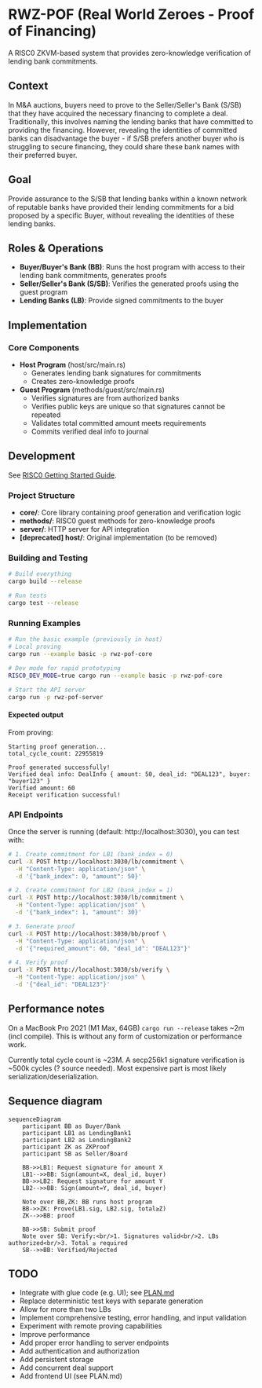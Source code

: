 # RWZ-POF (Real World Zeroes - Proof of Financing)

A RISC0 ZKVM-based system that provides zero-knowledge verification of lending bank commitments.

## Context

In M&A auctions, buyers need to prove to the Seller/Seller's Bank (S/SB) that they have acquired the necessary financing to complete a deal. Traditionally, this involves naming the lending banks that have committed to providing the financing. However, revealing the identities of committed banks can disadvantage the buyer - if S/SB prefers another buyer who is struggling to secure financing, they could share these bank names with their preferred buyer.

## Goal

Provide assurance to the S/SB that lending banks within a known network of reputable banks have provided their lending commitments for a bid proposed by a specific Buyer, without revealing the identities of these lending banks.

## Roles & Operations

- **Buyer/Buyer's Bank (BB)**: Runs the host program with access to their lending bank commitments, generates proofs
- **Seller/Seller's Bank (S/SB)**: Verifies the generated proofs using the guest program
- **Lending Banks (LB)**: Provide signed commitments to the buyer

## Implementation

### Core Components

- **Host Program** (host/src/main.rs)
  - Generates lending bank signatures for commitments
  - Creates zero-knowledge proofs
- **Guest Program** (methods/guest/src/main.rs)
  - Verifies signatures are from authorized banks
  - Verifies public keys are unique so that signatures cannot be repeated
  - Validates total committed amount meets requirements
  - Commits verified deal info to journal

## Development

See [RISC0 Getting Started Guide](https://dev.risczero.com/api/getting-started).

### Project Structure
- **core/**: Core library containing proof generation and verification logic
- **methods/**: RISC0 guest methods for zero-knowledge proofs
- **server/**: HTTP server for API integration
- **[deprecated] host/**: Original implementation (to be removed)

### Building and Testing
```bash
# Build everything
cargo build --release

# Run tests
cargo test --release
```

### Running Examples
```bash
# Run the basic example (previously in host)
# Local proving
cargo run --example basic -p rwz-pof-core

# Dev mode for rapid prototyping
RISC0_DEV_MODE=true cargo run --example basic -p rwz-pof-core

# Start the API server
cargo run -p rwz-pof-server
```

#### Expected output

From proving:

```
Starting proof generation...
total_cycle_count: 22955819

Proof generated successfully!
Verified deal info: DealInfo { amount: 50, deal_id: "DEAL123", buyer: "buyer123" }
Verified amount: 60
Receipt verification successful!
```

### API Endpoints
Once the server is running (default: http://localhost:3030), you can test with:

```bash
# 1. Create commitment for LB1 (bank_index = 0)
curl -X POST http://localhost:3030/lb/commitment \
  -H "Content-Type: application/json" \
  -d '{"bank_index": 0, "amount": 50}'

# 2. Create commitment for LB2 (bank_index = 1)
curl -X POST http://localhost:3030/lb/commitment \
  -H "Content-Type: application/json" \
  -d '{"bank_index": 1, "amount": 30}'

# 3. Generate proof
curl -X POST http://localhost:3030/bb/proof \
  -H "Content-Type: application/json" \
  -d '{"required_amount": 60, "deal_id": "DEAL123"}'

# 4. Verify proof
curl -X POST http://localhost:3030/sb/verify \
  -H "Content-Type: application/json" \
  -d '{"deal_id": "DEAL123"}'
```

## Performance notes

On a MacBook Pro 2021 (M1 Max, 64GB) `cargo run --release` takes ~2m (incl compile). This is without any form of customization or performance work.

Currently total cycle count is ~23M. A secp256k1 signature verification is ~500k cycles (? source needed). Most expensive part is most likely serialization/deserialization.

## Sequence diagram

```mermaid
sequenceDiagram
    participant BB as Buyer/Bank
    participant LB1 as LendingBank1
    participant LB2 as LendingBank2
    participant ZK as ZKProof
    participant SB as Seller/Board

    BB->>LB1: Request signature for amount X
    LB1-->>BB: Sign(amount=X, deal_id, buyer)
    BB->>LB2: Request signature for amount Y
    LB2-->>BB: Sign(amount=Y, deal_id, buyer)

    Note over BB,ZK: BB runs host program
    BB->>ZK: Prove(LB1.sig, LB2.sig, total≥Z)
    ZK-->>BB: proof

    BB->>SB: Submit proof
    Note over SB: Verify:<br/>1. Signatures valid<br/>2. LBs authorized<br/>3. Total ≥ required
    SB-->>BB: Verified/Rejected
```

## TODO
- Integrate with glue code (e.g. UI); see [PLAN.md](PLAN.md)
- Replace deterministic test keys with separate generation
- Allow for more than two LBs
- Implement comprehensive testing, error handling, and input validation
- Experiment with remote proving capabilities
- Improve performance
- Add proper error handling to server endpoints
- Add authentication and authorization
- Add persistent storage
- Add concurrent deal support
- Add frontend UI (see PLAN.md)